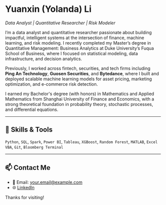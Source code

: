 # Yuanxin (Yolanda) Li  
*Data Analyst | Quantitative Researcher | Risk Modeler*

I’m a data analyst and quantitative researcher passionate about building impactful, intelligent systems at the intersection of finance, machine learning, and risk modeling. I recently completed my Master’s degree in Quantitative Management: Business Analytics at Duke University’s Fuqua School of Business, where I focused on statistical modeling, data infrastructure, and decision analytics.

Previously, I worked across fintech, securities, and tech firms including **Ping An Technology**, **Guosen Securities**, and **Bytedance**, where I built and deployed scalable machine learning models for asset pricing, marketing optimization, and e-commerce risk detection.

I earned my Bachelor's degree (with honors) in Mathematics and Applied Mathematics from Shanghai University of Finance and Economics, with a strong theoretical foundation in probability theory, stochastic processes, and differential equations.

---

## 🔧 Skills & Tools

`Python`, `SQL`, `Spark`, `Power BI`, `Tableau`, `XGBoost`, `Random Forest`, `MATLAB`, `Excel VBA`, `Git`, `Bloomberg Terminal`

---
## 📫 Contact Me
- 📧 Email: your.email@example.com
- 🌐 [LinkedIn](https://www.linkedin.com/in/yourprofile)

Thanks for visiting!
